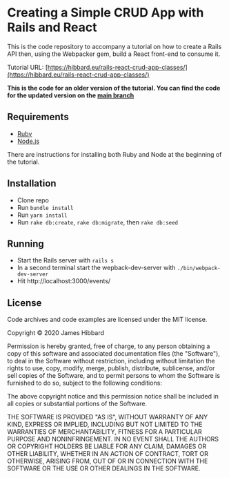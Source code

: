 # Creating a Simple CRUD App with Rails and React

This is the code repository to accompany a tutorial on how to create a Rails API then, using the Webpacker gem, build a React front-end to consume it.

Tutorial URL: [https://hibbard.eu/rails-react-crud-app-classes/](https://hibbard.eu/rails-react-crud-app-classes/)

**This is the code for an older version of the tutorial. You can find the code for the updated version on the [main branch](https://github.com/jameshibbard/react-rails-crud-app)**

## Requirements

- [Ruby](https://www.ruby-lang.org/en/downloads/)
- [Node.js](http://nodejs.org/)

There are instructions for installing both Ruby and Node at the beginning of the tutorial.

## Installation

- Clone repo
- Run `bundle install`
- Run `yarn install`
- Run `rake db:create`, `rake db:migrate`, then `rake db:seed`

## Running

- Start the Rails server with `rails s`
- In a second terminal start the wepback-dev-server with `./bin/webpack-dev-server`
- Hit http://localhost:3000/events/

## License

Code archives and code examples are licensed under the MIT license.

Copyright © 2020 James Hibbard

Permission is hereby granted, free of charge, to any person obtaining a copy of this software and associated documentation files (the "Software"), to deal in the Software without restriction, including without limitation the rights to use, copy, modify, merge, publish, distribute, sublicense, and/or sell copies of the Software, and to permit persons to whom the Software is furnished to do so, subject to the following conditions:

The above copyright notice and this permission notice shall be included in all copies or substantial portions of the Software.

THE SOFTWARE IS PROVIDED "AS IS", WITHOUT WARRANTY OF ANY KIND, EXPRESS OR IMPLIED, INCLUDING BUT NOT LIMITED TO THE WARRANTIES OF MERCHANTABILITY, FITNESS FOR A PARTICULAR PURPOSE AND NONINFRINGEMENT. IN NO EVENT SHALL THE AUTHORS OR COPYRIGHT HOLDERS BE LIABLE FOR ANY CLAIM, DAMAGES OR OTHER LIABILITY, WHETHER IN AN ACTION OF CONTRACT, TORT OR OTHERWISE, ARISING FROM, OUT OF OR IN CONNECTION WITH THE SOFTWARE OR THE USE OR OTHER DEALINGS IN THE SOFTWARE.

